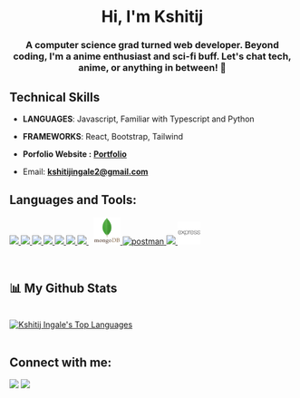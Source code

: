 
<h1 align="center">Hi, I'm Kshitij</h1>
<h3 align="center">A computer science grad turned web developer. Beyond coding, I'm a anime enthusiast and sci-fi buff. Let's chat tech, anime, or anything in between! 🚀</h3>


## Technical Skills

- **LANGUAGES**:
Javascript, Familiar with Typescript and Python

- **FRAMEWORKS**:
  React, Bootstrap, Tailwind


-  **Porfolio Website :** **[Portfolio](https://kshitijingale.com)**

- Email: **kshitijingale2@gmail.com**


##  Languages and Tools:

<p align="left"> 
    <a href="https://developer.mozilla.org/en-US/docs/Web/JavaScript" target="_blank"> <img src="https://img.icons8.com/color/48/000000/javascript.png"/> </a> 
    <a href="https://reactjs.org/" target="_blank"> <img src="https://img.icons8.com/color/48/000000/react-native.png"/> </a>
    <a href="https://www.java.com" target="_blank"> <img src="https://img.icons8.com/color/48/000000/java-coffee-cup-logo.png"/> </a>
    <a href="https://www.w3.org/html/" target="_blank"> <img src="https://img.icons8.com/color/48/000000/html-5.png"/> </a> 
    <a href="https://www.w3schools.com/css/" target="_blank"> <img src="https://img.icons8.com/color/48/000000/css3.png"/> </a> 
    <a href="https://getbootstrap.com" target="_blank"> <img src="https://img.icons8.com/color/48/000000/bootstrap.png"/> </a> 
    <a style="padding-right:8px;" href="https://nodejs.org" target="_blank"> <img src="https://img.icons8.com/color/48/000000/nodejs.png"/> </a> 
    <a href="https://www.mongodb.com/" target="_blank"> <img src="https://raw.githubusercontent.com/devicons/devicon/master/icons/mongodb/mongodb-original-wordmark.svg" alt="mongodb" width="48" height="48"/> </a> 
    <a href="https://postman.com" target="_blank"> <img src="https://www.vectorlogo.zone/logos/getpostman/getpostman-icon.svg" alt="postman" width="45" height="45"/> </a>   
    <a href="https://git-scm.com/" target="_blank"> <img src="https://img.icons8.com/color/48/000000/git.png"/> </a> 
    <a href="https://expressjs.com" target="_blank"> <img src="https://raw.githubusercontent.com/devicons/devicon/master/icons/express/express-original-wordmark.svg" alt="express" width="40" height="40"/> </a>
</p>

<br/>


## 📊 My Github Stats

  <br/>
  <a href="https://github.com/kshitijingale/github-readme-stats"><img alt="Kshitij Ingale's Top Languages" src="https://github-readme-stats.vercel.app/api/top-langs/?username=kshitijingale&langs_count=8&count_private=true&layout=compact&theme=react&hide_border=true&bg_color=0D1117" /></a>
  <br/>
  

<br/>

## Connect with me:
<p align="left">

<a href = "https://www.linkedin.com/in/kshitijingale/"><img src="https://img.icons8.com/fluent/48/000000/linkedin.png"/></a>
<a href = "https://www.instagram.com/mr._kshitij/"><img src="https://img.icons8.com/fluent/48/000000/instagram-new.png"/></a>

</p>

